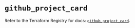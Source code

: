 # `github_project_card`

Refer to the Terraform Registry for docs: [`github_project_card`](https://registry.terraform.io/providers/integrations/github/5.45.0/docs/resources/project_card).
